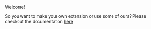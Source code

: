 Welcome!

So you want to make your own extension or use some of ours?
Please checkout the documentation [here](https://dpy-anti-spam.readthedocs.io/en/latest/modules/plugins/plugins.html)



